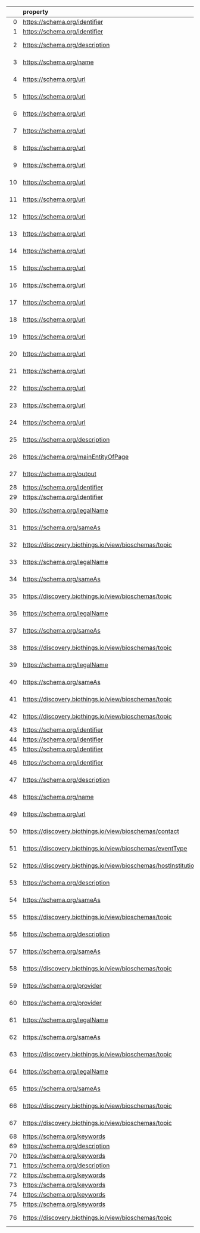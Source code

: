 |    | property                                                       | Reference profile                                                  | Evaluated entity                                                                                   |
|---:|:---------------------------------------------------------------|:-------------------------------------------------------------------|:---------------------------------------------------------------------------------------------------|
|  0 | https://schema.org/identifier                                  | https://bioschemas.org/profiles/Dataset/1.0-RELEASE                | https://www.genenames.org/data/gene-symbol-report/#data-set                                        |
|  1 | https://schema.org/identifier                                  | https://bioschemas.org/profiles/Dataset/1.0-RELEASE                | https://www.genenames.org/data/genegroup/#data-set                                                 |
|  2 | https://schema.org/description                                 | https://bioschemas.org/profiles/ComputationalTool/1.0-RELEASE      | https://bio.tools/covidmine                                                                        |
|  3 | https://schema.org/name                                        | https://bioschemas.org/profiles/ComputationalTool/1.0-RELEASE      | https://bio.tools/covidmine                                                                        |
|  4 | https://schema.org/url                                         | https://bioschemas.org/profiles/ComputationalTool/1.0-RELEASE      | https://bio.tools/covidmine                                                                        |
|  5 | https://schema.org/url                                         | https://bioschemas.org/profiles/ChemicalSubstance/0.4-RELEASE      | https://nanocommons.github.io/identifiers/registry#ERM00000064                                     |
|  6 | https://schema.org/url                                         | https://bioschemas.org/profiles/ChemicalSubstance/0.4-RELEASE      | https://nanocommons.github.io/identifiers/registry#ERM00000066                                     |
|  7 | https://schema.org/url                                         | https://bioschemas.org/profiles/ChemicalSubstance/0.4-RELEASE      | https://nanocommons.github.io/identifiers/registry#ERM00000090                                     |
|  8 | https://schema.org/url                                         | https://bioschemas.org/profiles/ChemicalSubstance/0.4-RELEASE      | https://nanocommons.github.io/identifiers/registry#ERM00000089                                     |
|  9 | https://schema.org/url                                         | https://bioschemas.org/profiles/ChemicalSubstance/0.4-RELEASE      | https://nanocommons.github.io/identifiers/registry#ERM00000325                                     |
| 10 | https://schema.org/url                                         | https://bioschemas.org/profiles/ChemicalSubstance/0.4-RELEASE      | https://nanocommons.github.io/identifiers/registry#ERM00000067                                     |
| 11 | https://schema.org/url                                         | https://bioschemas.org/profiles/ChemicalSubstance/0.4-RELEASE      | https://nanocommons.github.io/identifiers/registry#ERM00000085                                     |
| 12 | https://schema.org/url                                         | https://bioschemas.org/profiles/ChemicalSubstance/0.4-RELEASE      | https://nanocommons.github.io/identifiers/registry#ERM000000837                                    |
| 13 | https://schema.org/url                                         | https://bioschemas.org/profiles/ChemicalSubstance/0.4-RELEASE      | https://nanocommons.github.io/identifiers/registry#ERM00000065                                     |
| 14 | https://schema.org/url                                         | https://bioschemas.org/profiles/ChemicalSubstance/0.4-RELEASE      | https://nanocommons.github.io/identifiers/registry#ERM00000084                                     |
| 15 | https://schema.org/url                                         | https://bioschemas.org/profiles/ChemicalSubstance/0.4-RELEASE      | https://nanocommons.github.io/identifiers/registry#ERM00000583                                     |
| 16 | https://schema.org/url                                         | https://bioschemas.org/profiles/ChemicalSubstance/0.4-RELEASE      | https://nanocommons.github.io/identifiers/registry#ERM00000062                                     |
| 17 | https://schema.org/url                                         | https://bioschemas.org/profiles/ChemicalSubstance/0.4-RELEASE      | https://nanocommons.github.io/identifiers/registry#ERM00000086                                     |
| 18 | https://schema.org/url                                         | https://bioschemas.org/profiles/ChemicalSubstance/0.4-RELEASE      | https://nanocommons.github.io/identifiers/registry#ERM00000584                                     |
| 19 | https://schema.org/url                                         | https://bioschemas.org/profiles/ChemicalSubstance/0.4-RELEASE      | https://nanocommons.github.io/identifiers/registry#ERM00000083                                     |
| 20 | https://schema.org/url                                         | https://bioschemas.org/profiles/ChemicalSubstance/0.4-RELEASE      | https://nanocommons.github.io/identifiers/registry#ERM00000063                                     |
| 21 | https://schema.org/url                                         | https://bioschemas.org/profiles/ChemicalSubstance/0.4-RELEASE      | https://nanocommons.github.io/identifiers/registry#ERM00000061                                     |
| 22 | https://schema.org/url                                         | https://bioschemas.org/profiles/ChemicalSubstance/0.4-RELEASE      | https://nanocommons.github.io/identifiers/registry#ERM00000088                                     |
| 23 | https://schema.org/url                                         | https://bioschemas.org/profiles/ChemicalSubstance/0.4-RELEASE      | https://nanocommons.github.io/identifiers/registry#ERM00000060                                     |
| 24 | https://schema.org/url                                         | https://bioschemas.org/profiles/ChemicalSubstance/0.4-RELEASE      | https://nanocommons.github.io/identifiers/registry#ERM00000582                                     |
| 25 | https://schema.org/description                                 | https://bioschemas.org/profiles/DataCatalog/0.3-RELEASE-2019_07_01 | http://www.ensembl.org/#project                                                                    |
| 26 | https://schema.org/mainEntityOfPage                            | https://bioschemas.org/profiles/Person/0.2-DRAFT-2019_07_19        | https://workflowhub.eu/people/9                                                                    |
| 27 | https://schema.org/output                                      | https://bioschemas.org/profiles/ComputationalWorkflow/1.0-RELEASE  | https://workflowhub.eu/workflows/18?version=1                                                      |
| 28 | https://schema.org/identifier                                  | https://bioschemas.org/profiles/Dataset/1.0-RELEASE                | https://www.genenames.org/data/gene-symbol-report/#data-set                                        |
| 29 | https://schema.org/identifier                                  | https://bioschemas.org/profiles/Dataset/1.0-RELEASE                | https://www.genenames.org/data/genegroup/#data-set                                                 |
| 30 | https://schema.org/legalName                                   | https://bioschemas.org/profiles/Organization/0.2-DRAFT-2019_07_19  | N620f239eea954a55aba342c409008938                                                                  |
| 31 | https://schema.org/sameAs                                      | https://bioschemas.org/profiles/Organization/0.2-DRAFT-2019_07_19  | N620f239eea954a55aba342c409008938                                                                  |
| 32 | https://discovery.biothings.io/view/bioschemas/topic           | https://bioschemas.org/profiles/Organization/0.2-DRAFT-2019_07_19  | N620f239eea954a55aba342c409008938                                                                  |
| 33 | https://schema.org/legalName                                   | https://bioschemas.org/profiles/Organization/0.2-DRAFT-2019_07_19  | Ndeed5317b24149f8b4a0541d95b81b00                                                                  |
| 34 | https://schema.org/sameAs                                      | https://bioschemas.org/profiles/Organization/0.2-DRAFT-2019_07_19  | Ndeed5317b24149f8b4a0541d95b81b00                                                                  |
| 35 | https://discovery.biothings.io/view/bioschemas/topic           | https://bioschemas.org/profiles/Organization/0.2-DRAFT-2019_07_19  | Ndeed5317b24149f8b4a0541d95b81b00                                                                  |
| 36 | https://schema.org/legalName                                   | https://bioschemas.org/profiles/Organization/0.2-DRAFT-2019_07_19  | N4e437f0bf4f340038ee599777b67c7a7                                                                  |
| 37 | https://schema.org/sameAs                                      | https://bioschemas.org/profiles/Organization/0.2-DRAFT-2019_07_19  | N4e437f0bf4f340038ee599777b67c7a7                                                                  |
| 38 | https://discovery.biothings.io/view/bioschemas/topic           | https://bioschemas.org/profiles/Organization/0.2-DRAFT-2019_07_19  | N4e437f0bf4f340038ee599777b67c7a7                                                                  |
| 39 | https://schema.org/legalName                                   | https://bioschemas.org/profiles/Organization/0.2-DRAFT-2019_07_19  | Ne22efccfc5f94534a423c578f4301f1e                                                                  |
| 40 | https://schema.org/sameAs                                      | https://bioschemas.org/profiles/Organization/0.2-DRAFT-2019_07_19  | Ne22efccfc5f94534a423c578f4301f1e                                                                  |
| 41 | https://discovery.biothings.io/view/bioschemas/topic           | https://bioschemas.org/profiles/Organization/0.2-DRAFT-2019_07_19  | Ne22efccfc5f94534a423c578f4301f1e                                                                  |
| 42 | https://discovery.biothings.io/view/bioschemas/topic           | https://bioschemas.org/profiles/Organization/0.2-DRAFT-2019_07_19  | https://biocomputingup.it/#Organization                                                            |
| 43 | https://schema.org/identifier                                  | https://bioschemas.org/profiles/Dataset/1.0-RELEASE                | https://www.bgee.org/                                                                              |
| 44 | https://schema.org/identifier                                  | https://bioschemas.org/profiles/Dataset/1.0-RELEASE                | https://www.genenames.org/data/gene-symbol-report/#data-set                                        |
| 45 | https://schema.org/identifier                                  | https://bioschemas.org/profiles/Dataset/1.0-RELEASE                | https://www.genenames.org/data/genegroup/#data-set                                                 |
| 46 | https://schema.org/identifier                                  | https://bioschemas.org/profiles/Dataset/1.0-RELEASE                | https://www.bgee.org/?page=species&amp;species_id=9606#expr-calls                                  |
| 47 | https://schema.org/description                                 | https://bioschemas.org/profiles/ComputationalTool/1.0-RELEASE      | https://bio.tools/blast                                                                            |
| 48 | https://schema.org/name                                        | https://bioschemas.org/profiles/ComputationalTool/1.0-RELEASE      | https://bio.tools/blast                                                                            |
| 49 | https://schema.org/url                                         | https://bioschemas.org/profiles/ComputationalTool/1.0-RELEASE      | https://bio.tools/blast                                                                            |
| 50 | https://discovery.biothings.io/view/bioschemas/contact         | https://bioschemas.org/profiles/Event/0.2-DRAFT-2019_06_14         | https://tess.elixir-europe.org/events/1st-international-conference-on-fair-digital-objects-fdo2022 |
| 51 | https://discovery.biothings.io/view/bioschemas/eventType       | https://bioschemas.org/profiles/Event/0.2-DRAFT-2019_06_14         | https://tess.elixir-europe.org/events/1st-international-conference-on-fair-digital-objects-fdo2022 |
| 52 | https://discovery.biothings.io/view/bioschemas/hostInstitution | https://bioschemas.org/profiles/Event/0.2-DRAFT-2019_06_14         | https://tess.elixir-europe.org/events/1st-international-conference-on-fair-digital-objects-fdo2022 |
| 53 | https://schema.org/description                                 | https://bioschemas.org/profiles/Organization/0.2-DRAFT-2019_07_19  | N71dfed74296942f0830265eff0e95190                                                                  |
| 54 | https://schema.org/sameAs                                      | https://bioschemas.org/profiles/Organization/0.2-DRAFT-2019_07_19  | N71dfed74296942f0830265eff0e95190                                                                  |
| 55 | https://discovery.biothings.io/view/bioschemas/topic           | https://bioschemas.org/profiles/Organization/0.2-DRAFT-2019_07_19  | N71dfed74296942f0830265eff0e95190                                                                  |
| 56 | https://schema.org/description                                 | https://bioschemas.org/profiles/Organization/0.2-DRAFT-2019_07_19  | Nf1dc72795f6347ad98833a7041340590                                                                  |
| 57 | https://schema.org/sameAs                                      | https://bioschemas.org/profiles/Organization/0.2-DRAFT-2019_07_19  | Nf1dc72795f6347ad98833a7041340590                                                                  |
| 58 | https://discovery.biothings.io/view/bioschemas/topic           | https://bioschemas.org/profiles/Organization/0.2-DRAFT-2019_07_19  | Nf1dc72795f6347ad98833a7041340590                                                                  |
| 59 | https://schema.org/provider                                    | https://bioschemas.org/profiles/DataCatalog/0.3-RELEASE-2019_07_01 | Nb6b45b779afe4a4a8944e83bd72335f3                                                                  |
| 60 | https://schema.org/provider                                    | https://bioschemas.org/profiles/DataCatalog/0.3-RELEASE-2019_07_01 | Ne4ebc3d0ab444197ac9da38fbda1bbe4                                                                  |
| 61 | https://schema.org/legalName                                   | https://bioschemas.org/profiles/Organization/0.2-DRAFT-2019_07_19  | Ncf0f040d2e8f4672a1560c254770ebea                                                                  |
| 62 | https://schema.org/sameAs                                      | https://bioschemas.org/profiles/Organization/0.2-DRAFT-2019_07_19  | Ncf0f040d2e8f4672a1560c254770ebea                                                                  |
| 63 | https://discovery.biothings.io/view/bioschemas/topic           | https://bioschemas.org/profiles/Organization/0.2-DRAFT-2019_07_19  | Ncf0f040d2e8f4672a1560c254770ebea                                                                  |
| 64 | https://schema.org/legalName                                   | https://bioschemas.org/profiles/Organization/0.2-DRAFT-2019_07_19  | Ndd587b1e5b224f459a4120a55591edf0                                                                  |
| 65 | https://schema.org/sameAs                                      | https://bioschemas.org/profiles/Organization/0.2-DRAFT-2019_07_19  | Ndd587b1e5b224f459a4120a55591edf0                                                                  |
| 66 | https://discovery.biothings.io/view/bioschemas/topic           | https://bioschemas.org/profiles/Organization/0.2-DRAFT-2019_07_19  | Ndd587b1e5b224f459a4120a55591edf0                                                                  |
| 67 | https://discovery.biothings.io/view/bioschemas/topic           | https://bioschemas.org/profiles/Organization/0.2-DRAFT-2019_07_19  | https://biocomputingup.it/#Organization                                                            |
| 68 | https://schema.org/keywords                                    | https://bioschemas.org/profiles/Dataset/1.0-RELEASE                | https://doi.org/10.5281/zenodo.5744082                                                             |
| 69 | https://schema.org/description                                 | https://bioschemas.org/profiles/Dataset/1.0-RELEASE                | https://doi.org/10.5281/zenodo.6473305                                                             |
| 70 | https://schema.org/keywords                                    | https://bioschemas.org/profiles/Dataset/1.0-RELEASE                | https://doi.org/10.5281/zenodo.5744003                                                             |
| 71 | https://schema.org/description                                 | https://bioschemas.org/profiles/Dataset/1.0-RELEASE                | https://doi.org/10.5281/zenodo.7335039                                                             |
| 72 | https://schema.org/keywords                                    | https://bioschemas.org/profiles/Dataset/1.0-RELEASE                | https://doi.org/10.5281/zenodo.4609840                                                             |
| 73 | https://schema.org/keywords                                    | https://bioschemas.org/profiles/Dataset/1.0-RELEASE                | https://doi.org/10.5281/zenodo.4986068                                                             |
| 74 | https://schema.org/keywords                                    | https://bioschemas.org/profiles/Dataset/1.0-RELEASE                | https://doi.org/10.5281/zenodo.5744302                                                             |
| 75 | https://schema.org/keywords                                    | https://bioschemas.org/profiles/Dataset/1.0-RELEASE                | https://doi.org/10.5281/zenodo.7674574                                                             |
| 76 | https://discovery.biothings.io/view/bioschemas/topic           | https://bioschemas.org/profiles/Organization/0.2-DRAFT-2019_07_19  | https://biocomputingup.it/#Organization                                                            |